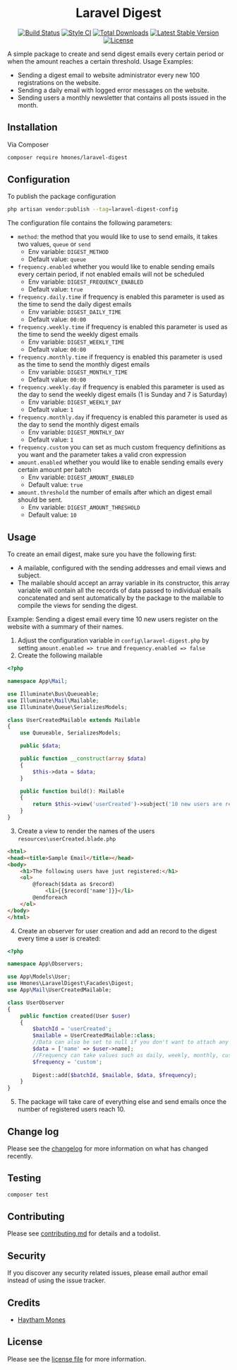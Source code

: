 <h1 align="center">Laravel Digest</h1>

<p align="center">
<a href="https://github.com/hmones/laravel-digest/actions"><img src="https://github.com/hmones/laravel-digest/actions/workflows/build.yml/badge.svg" alt="Build Status"></a>
<a href="https://github.styleci.io/repos/450457021"><img src="https://github.styleci.io/repos/450457021/shield" alt="Style CI"></a>
<a href="https://packagist.org/packages/hmones/laravel-digest"><img src="http://poser.pugx.org/hmones/laravel-digest/downloads" alt="Total Downloads"></a>
<a href="https://packagist.org/packages/hmones/laravel-digest"><img src="https://img.shields.io/github/v/release/hmones/laravel-digest" alt="Latest Stable Version"></a>
<a href="https://packagist.org/packages/hmones/laravel-digest"><img src="http://poser.pugx.org/hmones/laravel-digest/license" alt="License"></a>
</p>

A simple package to create and send digest emails every certain period or when the amount reaches a certain threshold.
Usage Examples:
- Sending a digest email to website administrator every new 100 registrations on the website.
- Sending a daily email with logged error messages on the website.
- Sending users a monthly newsletter that contains all posts issued in the month.

## Installation

Via Composer

```bash
composer require hmones/laravel-digest
```

## Configuration

To publish the package configuration

```bash
php artisan vendor:publish --tag=laravel-digest-config
 ```

The configuration file contains the following parameters:
- `method`: the method that you would like to use to send emails, it takes two values, `queue` or `send`
  - Env variable: `DIGEST_METHOD`
  - Default value: `queue`
- `frequency.enabled` whether you would like to enable sending emails every certain period, if not enabled emails will not be scheduled
  - Env variable: `DIGEST_FREQUENCY_ENABLED`
  - Default value: `true`
- `frequency.daily.time` if frequency is enabled this parameter is used as the time to send the daily digest emails
  - Env variable: `DIGEST_DAILY_TIME`
  - Default value: `00:00`
- `frequency.weekly.time` if frequency is enabled this parameter is used as the time to send the weekly digest emails
  - Env variable: `DIGEST_WEEKLY_TIME`
  - Default value: `00:00`
- `frequency.monthly.time` if frequency is enabled this parameter is used as the time to send the monthly digest emails
  - Env variable: `DIGEST_MONTHLY_TIME`
  - Default value: `00:00`
- `frequency.weekly.day` if frequency is enabled this parameter is used as the day to send the weekly digest emails (1 is Sunday and 7 is Saturday)
  - Env variable: `DIGEST_WEEKLY_DAY`
  - Default value: `1`
- `frequency.monthly.day` if frequency is enabled this parameter is used as the day to send the monthly digest emails
  - Env variable: `DIGEST_MONTHLY_DAY`
  - Default value: `1`
- `frequency.custom` you can set as much custom frequency definitions as you want and the parameter takes a valid cron expression
- `amount.enabled` whether you would like to enable sending emails every certain amount per batch
  - Env variable: `DIGEST_AMOUNT_ENABLED`
  - Default value: `true`
- `amount.threshold` the number of emails after which an digest email should be sent.
  - Env variable: `DIGEST_AMOUNT_THRESHOLD`
  - Default value: `10`

## Usage

To create an email digest, make sure you have the following first:
- A mailable, configured with the sending addresses and email views and subject. 
- The mailable should accept an array variable in its constructor, this array variable will contain all the records of data passed to individual emails concatenated and sent automatically by the package to the mailable to compile the views for sending the digest.

Example: Sending a digest email every time 10 new users register on the website with a summary of their names.

1. Adjust the configuration variable in `config\laravel-digest.php` by setting `amount.enabled => true` and `frequency.enabled => false`
2. Create the following mailable
```php
<?php

namespace App\Mail;

use Illuminate\Bus\Queueable;
use Illuminate\Mail\Mailable;
use Illuminate\Queue\SerializesModels;

class UserCreatedMailable extends Mailable
{
    use Queueable, SerializesModels;

    public $data;

    public function __construct(array $data)
    {
        $this->data = $data;
    }

    public function build(): Mailable
    {
        return $this->view('userCreated')->subject('10 new users are registered')->to('email@test.com');
    }
}
```
3. Create a view to render the names of the users `resources\userCreated.blade.php`
```html
<html>
<head><title>Sample Email</title></head>
<body>
    <h1>The following users have just registered:</h1>
    <ol>
        @foreach($data as $record)
            <li>{{$record['name']}}</li>
        @endforeach
    </ol>
</body>
</html>
```
4. Create an observer for user creation and add an record to the digest every time a user is created: 
```php
<?php

namespace App\Observers;

use App\Models\User;
use Hmones\LaravelDigest\Facades\Digest;
use App\Mail\UserCreatedMailable;

class UserObserver
{
    public function created(User $user)
    {
        $batchId = 'userCreated';
        $mailable = UserCreatedMailable::class;
        //Data can also be set to null if you don't want to attach any data to the email
        $data = ['name' => $user->name];
        //Frequency can take values such as daily, weekly, monthly, custom or an integer threshold 10, 20 ...etc 
        $frequency = 'custom';
        
        Digest::add($batchId, $mailable, $data, $frequency);
    }
}
```
5. The package will take care of everything else and send emails once the number of registered users reach 10.


## Change log

Please see the [changelog](CHANGELOG.md) for more information on what has changed recently.

## Testing

``` bash
composer test
```

## Contributing

Please see [contributing.md](CONTRIBUTING.md) for details and a todolist.

## Security

If you discover any security related issues, please email author email instead of using the issue tracker.

## Credits
- [Haytham Mones][link-author]

## License

Please see the [license file](LICENSE.md) for more information.

[link-author]: https://github.com/hmones

